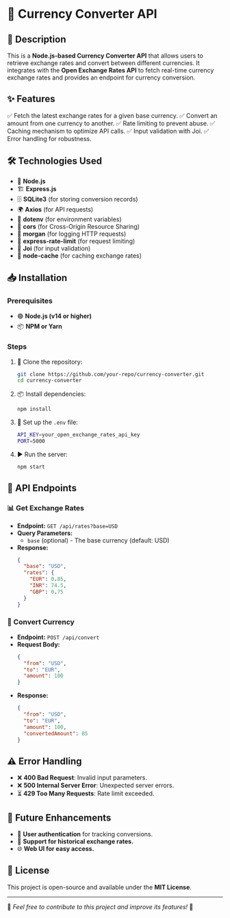 # 💱 Currency Converter API

## 📌 Description
This is a **Node.js-based Currency Converter API** that allows users to retrieve exchange rates and convert between different currencies. It integrates with the **Open Exchange Rates API** to fetch real-time currency exchange rates and provides an endpoint for currency conversion.

## ✨ Features
✅ Fetch the latest exchange rates for a given base currency.
✅ Convert an amount from one currency to another.
✅ Rate limiting to prevent abuse.
✅ Caching mechanism to optimize API calls.
✅ Input validation with Joi.
✅ Error handling for robustness.

## 🛠 Technologies Used
- 🚀 **Node.js**
- 🏗 **Express.js**
- 🗄 **SQLite3** (for storing conversion records)
- 🌍 **Axios** (for API requests)
- 🔑 **dotenv** (for environment variables)
- 🔗 **cors** (for Cross-Origin Resource Sharing)
- 📜 **morgan** (for logging HTTP requests)
- 🚦 **express-rate-limit** (for request limiting)
- 📏 **Joi** (for input validation)
- 🧠 **node-cache** (for caching exchange rates)

## 📥 Installation
### Prerequisites
- 🟢 **Node.js (v14 or higher)**
- 📦 **NPM or Yarn**

### Steps
1. 📂 Clone the repository:
   ```sh
   git clone https://github.com/your-repo/currency-converter.git
   cd currency-converter
   ```
2. 📦 Install dependencies:
   ```sh
   npm install
   ```
3. 📝 Set up the `.env` file:
   ```sh
   API_KEY=your_open_exchange_rates_api_key
   PORT=5000
   ```
4. ▶ Run the server:
   ```sh
   npm start
   ```

## 🔗 API Endpoints
### 📊 Get Exchange Rates
- **Endpoint:** `GET /api/rates?base=USD`
- **Query Parameters:**
  - `base` (optional) - The base currency (default: USD)
- **Response:**
  ```json
  {
    "base": "USD",
    "rates": {
      "EUR": 0.85,
      "INR": 74.5,
      "GBP": 0.75
    }
  }
  ```

### 🔄 Convert Currency
- **Endpoint:** `POST /api/convert`
- **Request Body:**
  ```json
  {
    "from": "USD",
    "to": "EUR",
    "amount": 100
  }
  ```
- **Response:**
  ```json
  {
    "from": "USD",
    "to": "EUR",
    "amount": 100,
    "convertedAmount": 85
  }
  ```

## ⚠ Error Handling
- ❌ **400 Bad Request**: Invalid input parameters.
- ❌ **500 Internal Server Error**: Unexpected server errors.
- ⏳ **429 Too Many Requests**: Rate limit exceeded.

## 🚀 Future Enhancements
- 🔐 **User authentication** for tracking conversions.
- 📅 **Support for historical exchange rates.**
- 🌐 **Web UI for easy access.**

## 📜 License
This project is open-source and available under the **MIT License**.

---
📌 *Feel free to contribute to this project and improve its features!* 🚀


